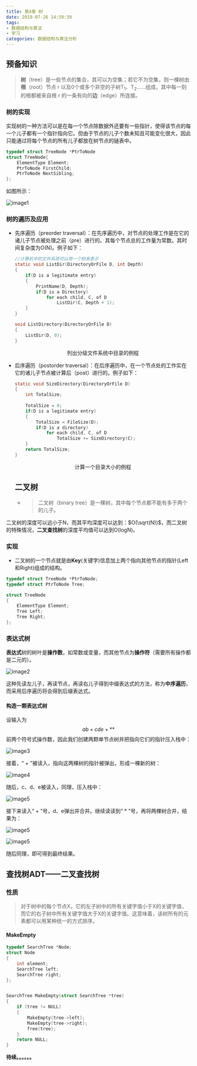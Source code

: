 ```yaml
---
title: 第4章 树
date: 2019-07-26 14:59:39
tags: 
- 数据结构与算法
- 学习
categories: 数据结构与算法分析
---
```


## 预备知识

> **树**（tree）是一些节点的集合，其可以为空集；若它不为空集，则一棵树由**根**（root）节点 r 以及0个或多个非空的子树T<sub>1</sub>、T<sub>2</sub>......组成，其中每一刻的根都被来自根 r 的一条有向的**边**（edge）所连接。  

### 树的实现

实现树的一种方法可以是在每一个节点除数据外还要有一些指针，使得该节点的每一个儿子都有一个指针指向它。但由于节点的儿子个数未知且可能变化很大，因此只能通过将每个节点的所有儿子都放在树节点的链表中。

```c
typedef struct TreeNode *PtrToNode
struct TreeNode{
  	ElementType Element;
  	PtrToNode FirstChild;
  	PtrToNode NextSibling;
};
```

如图所示：

![image1](https://i.loli.net/2019/07/27/5d3beaf49ac3561782.png)

### 树的遍历及应用

* 先序遍历（preorder traversal）：在先序遍历中，对节点的处理工作是在它的诸儿子节点被处理之前（pre）进行的。其每个节点总的工作量为常数。其时间复杂度为O(N)。例子如下：

  ```c
  //计算机中的文件系统可以用一个树来表示
  static void ListDir(DirectoryOrFile D, int Depth)
  {
      if(D is a legitimate entry)
      {
          PrintName(D, Depth);
          if(D is a Directory)
              for each child, C, of D
                  ListDir(C, Depth + 1);
      }
  }
  
  void ListDirectory(DirectoryOrFile D)
  {
      ListDir(D, 0);
  }
  ```

  <center>列出分级文件系统中目录的例程</center>

  

* 后序遍历（postorder traversal）：在后序遍历中，在一个节点处的工作实在它的诸儿子节点被计算后（post）进行的。例子如下：

  ```c
  static void SizeDirectory(DirectoryOrFile D)
  {
      int TotalSize;
      
      TotalSize = 0;
      if(D is a legitimate entry)
      {
          TotalSize = FileSize(D);
          if(D is a directory)
              for each child, C, of D
                  TotalSize += SizeDirectory(C);
      }
      return TotalSize;
  }
  ```

  <center>计算一个目录大小的例程</center>

  ## 二叉树

  * > 二叉树（binary tree）是一棵树，其中每个节点都不能有多于两个的儿子。

二叉树的深度可以远小于N，而其平均深度可以达到：$O(\sqrt(N))$，而二叉树的特殊情况，**二叉查找树**的深度平均值可以达到O(logN)。

### 实现

* 二叉树的一个节点就是由**Key**(关键字)信息加上两个指向其他节点的指针(Left和Right)组成的结构。

  

```c
typedef struct TreeNode *PtrToNode;
typedef struct PtrToNode Tree;

struct TreeNode
{
    ElementType Element;
    Tree Left;
    Tree Right;
};
```

### 表达式树

**表达式**树的树叶是**操作数**，如常数或变量，而其他节点为**操作符**（需要所有操作都是二元的）。

![image2](https://img2018.cnblogs.com/blog/567389/201811/567389-20181116090647050-1700454715.png)

这种先读左儿子，再读节点，再读右儿子得到中缀表达式的方法，称为**中序遍历**，而采用后序遍历将会得到后缀表达式。

#### 构造一颗表达式树

设输入为
$$
a b + c d e + * *
$$
前两个符号式操作数，因此我们创建两颗单节点树并把指向它们的指针压入栈中：

![image3](https://i.loli.net/2019/07/27/5d3bf57523e0951358.png)

接着，“ + ”被读入，指向这两棵树的指针被弹出，形成一棵新的树：

![image4](https://i.loli.net/2019/07/27/5d3bf64b089d343785.png)

随后，c、d、e被读入，同理，压入栈中：

![image5](https://i.loli.net/2019/07/27/5d3bf6d7aa8d725258.png)

接下来读入“ + ”号，d、e弹出并合并。继续读读到“ * ”号，再将两棵树合并，结果为：

![image5](https://i.loli.net/2019/07/27/5d3bf75eec45351009.png)

![image5](https://i.loli.net/2019/07/27/5d3bf7dad68f544499.png)

随后同理，即可得到最终结果。

## 查找树ADT——二叉查找树

### 性质

> 对于树中的每个节点X，它的左子树中的所有关键字值小于X的关键字值，而它的右子树中所有关键字值大于X的关键字值。这意味着，该树所有的元素都可以用某种统一的方式排序。

#### MakeEmpty

```c
typedef SearchTree *Node;
struct Node
{
	int element;
	SearchTree left;
	SearchTree right;
};


SearchTree MakeEmpty(struct SearchTree *tree)
{
	if (tree != NULL)
	{
		MakeEmpty(tree->left);
		MakeEmpty(tree->right);
		free(tree);
	}
	return NULL;
}
```

**待续。。。。。。**